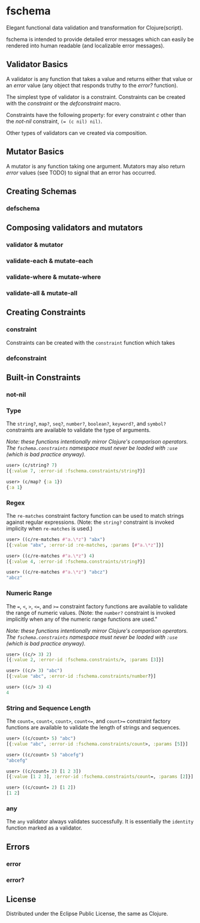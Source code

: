 # fschema

Elegant functional data validation and transformation for Clojure(script).

fschema is intended to provide detailed error messages which can
easily be rendered into human readable (and localizable error messages).

## Validator Basics

A validator is any function that takes a value and returns either that
value or an *error* value (any object that responds truthy to the
*error?* function).

The simplest type of validator is a constraint. Constraints can be
created with the *constraint* or the *defconstraint* macro.

Constraints have the following property: for every constraint *c*
other than the *not-nil* constraint, `(= (c nil) nil)`. 

Other types of validators can ve created via composition.

## Mutator Basics

A mutator is any function taking one argument. Mutators may also
return *error* values (see TODO) to signal that an error has occurred.

## Creating Schemas

### defschema

## Composing validators and mutators

### validator & mutator

### validate-each & mutate-each

### validate-where & mutate-where

### validate-all & mutate-all

## Creating Constraints

### constraint

Constraints can be created with the `constraint` function which takes 

### defconstraint

## Built-in Constraints

### not-nil

### Type
The `string?`, `map?`, `seq?`, `number?`, `boolean?`, `keyword?`, and
`symbol?` constraints are available to validate the type of arguments.

*Note:  these functions intentionally mirror Clojure's comparison
operators.  The `fschema.constraints` namespace must never be loaded
with `:use` (which is bad practice anyway).*

```clojure
user> (c/string? 7)
[{:value 7, :error-id :fschema.constraints/string?}]

user> (c/map? {:a 1})
{:a 1}
```

### Regex
The `re-matches` constraint factory function can be used to match
strings against regular expressions. (Note: the `string?` constraint is
invoked implicity when `re-matches` is used.)

```clojure
user> ((c/re-matches #"a.\*z") "abx")
[{:value "abx", :error-id :re-matches, :params [#"a.\*z"]}]

user> ((c/re-matches #"a.\*z") 4)
[{:value 4, :error-id :fschema.constraints/string?}]

user> ((c/re-matches #"a.\*z") "abcz")
"abcz"
```

### Numeric Range
The `=`, `<`, `>`, `<=`, and `>=` constraint factory functions are
available to validate the range of numeric values. (Note: the
`number?` constraint is invoked implicitly when any of the numeric
range functions are used."

*Note:  these functions intentionally mirror Clojure's comparison
operators.  The `fschema.constraints` namespace must never be loaded
with `:use` (which is bad practice anyway).*

```clojure
user> ((c/> 3) 2)
[{:value 2, :error-id :fschema.constraints/>, :params [3]}]

user> ((c/> 3) "abc")
[{:value "abc", :error-id :fschema.constraints/number?}]

user> ((c/> 3) 4)
4
```

### String and Sequence Length

The `count=`, `count<`, `count>`, `count<=`, and `count>=` constraint
factory functions are available to validate the length of strings and
sequences.

```clojure
user> ((c/count> 5) "abc")
[{:value "abc", :error-id :fschema.constraints/count>, :params [5]}]

user> ((c/count> 5) "abcefg")
"abcefg"

user> ((c/count= 2) [1 2 3])
[{:value [1 2 3], :error-id :fschema.constraints/count=, :params [2]}]

user> ((c/count= 2) [1 2])
[1 2]
```

### any

The `any` validator always validates successfully. It is essentially
the `identity` function marked as a validator.

## Errors

### error

### error?

## License

Distributed under the Eclipse Public License, the same as Clojure.

